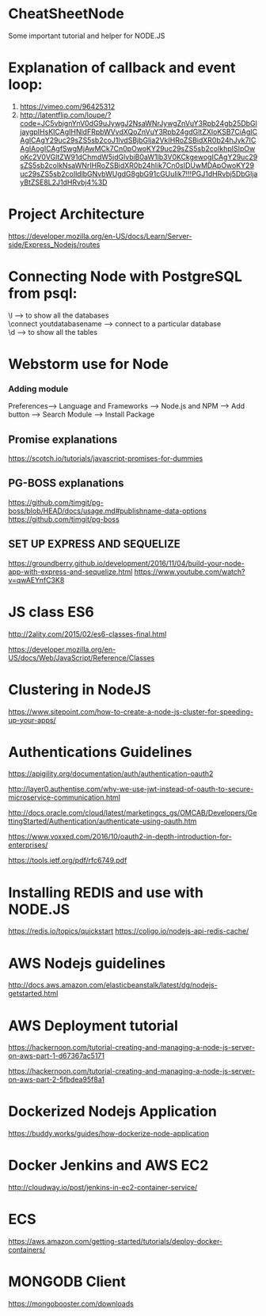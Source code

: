 # CheatSheetNode
Some important tutorial and helper for NODE.JS
# Explanation of callback and event loop: 
1. https://vimeo.com/96425312 <br />
2. http://latentflip.com/loupe/?code=JC5vbignYnV0dG9uJywgJ2NsaWNrJywgZnVuY3Rpb24gb25DbGljaygpIHsKICAgIHNldFRpbWVvdXQoZnVuY3Rpb24gdGltZXIoKSB7CiAgICAgICAgY29uc29sZS5sb2coJ1lvdSBjbGlja2VkIHRoZSBidXR0b24hJyk7ICAgIAogICAgfSwgMjAwMCk7Cn0pOwoKY29uc29sZS5sb2coIkhpISIpOwoKc2V0VGltZW91dChmdW5jdGlvbiB0aW1lb3V0KCkgewogICAgY29uc29sZS5sb2coIkNsaWNrIHRoZSBidXR0b24hIik7Cn0sIDUwMDApOwoKY29uc29sZS5sb2coIldlbGNvbWUgdG8gbG91cGUuIik7!!!PGJ1dHRvbj5DbGljayBtZSE8L2J1dHRvbj4%3D <br />
# Project Architecture
https://developer.mozilla.org/en-US/docs/Learn/Server-side/Express_Nodejs/routes

# Connecting Node with PostgreSQL from psql:

\l  --> to show all the databases <br />
\connect youtdatabasename   --> connect to a particular database<br />
\d   --> to show all the tables<br />
# Webstorm use for Node
### Adding module 

Preferences--> Language and Frameworks --> Node.js and NPM --> Add button --> Search Module --> Install Package 

## Promise explanations
https://scotch.io/tutorials/javascript-promises-for-dummies

## PG-BOSS explanations
https://github.com/timgit/pg-boss/blob/HEAD/docs/usage.md#publishname-data-options
https://github.com/timgit/pg-boss

## SET UP EXPRESS AND SEQUELIZE
https://groundberry.github.io/development/2016/11/04/build-your-node-app-with-express-and-sequelize.html
https://www.youtube.com/watch?v=qwAEYnfC3K8

# JS class ES6
http://2ality.com/2015/02/es6-classes-final.html

https://developer.mozilla.org/en-US/docs/Web/JavaScript/Reference/Classes
# Clustering in NodeJS
https://www.sitepoint.com/how-to-create-a-node-js-cluster-for-speeding-up-your-apps/
# Authentications Guidelines
https://apigility.org/documentation/auth/authentication-oauth2

http://layer0.authentise.com/why-we-use-jwt-instead-of-oauth-to-secure-microservice-communication.html

http://docs.oracle.com/cloud/latest/marketingcs_gs/OMCAB/Developers/GettingStarted/Authentication/authenticate-using-oauth.htm

https://www.voxxed.com/2016/10/oauth2-in-depth-introduction-for-enterprises/

https://tools.ietf.org/pdf/rfc6749.pdf

# Installing REDIS and use with NODE.JS
https://redis.io/topics/quickstart
https://coligo.io/nodejs-api-redis-cache/

# AWS Nodejs guidelines
http://docs.aws.amazon.com/elasticbeanstalk/latest/dg/nodejs-getstarted.html
# AWS Deployment tutorial 
https://hackernoon.com/tutorial-creating-and-managing-a-node-js-server-on-aws-part-1-d67367ac5171

https://hackernoon.com/tutorial-creating-and-managing-a-node-js-server-on-aws-part-2-5fbdea95f8a1

# Dockerized Nodejs Application
https://buddy.works/guides/how-dockerize-node-application
# Docker Jenkins and AWS EC2
http://cloudway.io/post/jenkins-in-ec2-container-service/
# ECS
https://aws.amazon.com/getting-started/tutorials/deploy-docker-containers/

# MONGODB Client 
https://mongobooster.com/downloads

